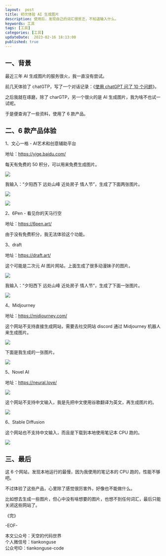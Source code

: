 ```yaml
---   
layout:  post  
title: 初次体验 AI 生成图片      
description: 使用后，发现自己的词汇很贫乏，不知道输入什么。        
keywords: 工具  
tags: [工具]    
categories: [工具]  
updateDate:  2023-02-16 18:13:00  
published: true  
---  
```



## 一、背景  


最近三年 AI 生成图片的服务很火，我一直没有尝试。  


前几天体验了 chatGTP，写了一个对话记录：《[使用 chatGPT 问了 10 个问题](https://mp.weixin.qq.com/s/0pm2tjcTlw4Ix4sVm27Htg)》。  


之后我就在琢磨，除了 charGTP，另一个很火的是 AI 生成图片，我为啥不也试一试呢。  


于是便查询了一些资料，使用了 6 款产品。  


## 二、6 款产品体验  


1、文心一格 - AI艺术和创意辅助平台  


地址：https://yige.baidu.com/  


每天有免费的 50 积分，可以用来免费生成图片。  


![](https://res2023.tiankonguse.com/images/2023/02/16/007.png)


我输入：“夕阳西下 远处山峰 近处房子 情人节”，生成了下面两张图片。  


![](https://res2023.tiankonguse.com/images/2023/02/16/001.png)


![](https://res2023.tiankonguse.com/images/2023/02/16/002.png)



2、6Pen - 看见你的天马行空  


地址：https://6pen.art/  


由于没有免费积分，我无法体验这个功能。  


3、draft  


地址：https://draft.art/  


这个可能是二次元 AI 图片网站，上面生成了很多动漫妹子的图片。  



![](https://res2023.tiankonguse.com/images/2023/02/16/008.png)


我输入：“夕阳西下 远处山峰 近处房子 情人节”，生成了下面一张图片。


![](https://res2023.tiankonguse.com/images/2023/02/16/003.png)


4、Midjourney  


地址：https://midjourney.com/  


这个网站不支持直接生成网站，需要去社交网站 discord 通过 Midjourney 机器人来生成图片。  


![](https://res2023.tiankonguse.com/images/2023/02/16/009.png)


下面是我生成的一张图片。  


![](https://res2023.tiankonguse.com/images/2023/02/16/004.png)


5、Novel AI  


地址：https://neural.love/  


![](https://res2023.tiankonguse.com/images/2023/02/16/010.png)


这个网站不支持中文输入，我是先把中文使用谷歌翻译为英文，再生成图片的。  


![](https://res2023.tiankonguse.com/images/2023/02/16/005.png)



6、Stable Diffusion  


这个网站也不支持中文输入，而且是下载到本地使用笔记本 CPU 跑的。  


![](https://res2023.tiankonguse.com/images/2023/02/16/006.png)


## 三、最后  


这 6 个网站，发现本地运行的最慢，因为我使用的笔记本的 CPU 跑的，性能不够吧。  


不过体验了这些产品，心里除了感觉很厉害外，好像也不能做什么。  


比如想去生成一些图片，但心中没有啥想要的图片，也想不到任何词汇，最后只能关闭这些网站了。  


《完》  


-EOF-  



本文公众号：天空的代码世界  
个人微信号：tiankonguse  
公众号ID：tiankonguse-code  
  

